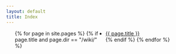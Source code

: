 ```yaml
---
layout: default
title: Index
---
```


<ul style="column-count: 2;">
    {% for page in site.pages %}
        {% if page.title and page.dir == "/wiki/" %}
            <li>
                <a href="{{ page.url }}">
                    {{ page.title }}
                </a>
            </li>
        {% endif %}
    {% endfor %}
</ul>
